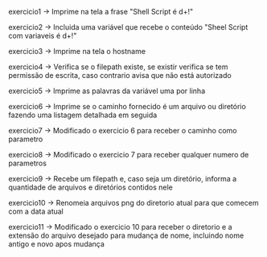 exercicio1 -> Imprime na tela a frase "Shell Script é d+!"

exercicio2 -> Incluida uma variável que recebe o conteúdo "Sheel Script com variaveis é d+!"

exercicio3 -> Imprime na tela o hostname

exercicio4 -> Verifica se o filepath existe, se existir verifica se tem permissão de escrita, caso contrario avisa que não está autorizado

exercicio5 -> Imprime as palavras da variável uma por linha

exercicio6 -> Imprime se o caminho fornecido é um arquivo ou diretório fazendo uma listagem detalhada em seguida

exercicio7 -> Modificado o exercicio 6 para receber o caminho como parametro

exercicio8 -> Modificado o exercicio 7 para receber qualquer numero de parametros

exercicio9 -> Recebe um filepath e, caso seja um diretório, informa a quantidade de arquivos e diretórios contidos nele

exercicio10 -> Renomeia arquivos png do diretorio atual para que comecem com a data atual

exercicio11 -> Modificado o exercicio 10 para receber o diretorio e a extensão do arquivo desejado para mudança de nome, incluindo nome antigo e novo apos mudança
